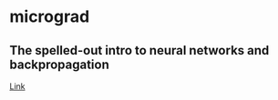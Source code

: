 # micrograd

## The spelled-out intro to neural networks and backpropagation

[Link](https://www.youtube.com/watch?v=VMj-3S1tku0)
